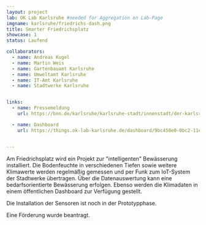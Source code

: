 ```yaml
---
layout: project
lab: OK Lab Karlsruhe #needed for Aggregation on Lab-Page
imgname: karlsruhe/friedrichs-dash.png
title: Smarter Friedrichsplatz
showcase: 1
status: Laufend

collaborators:
  - name: Andreas Kugel
  - name: Martin Weis
  - name: Gartenbauamt Karlsruhe
  - name: Umweltamt Karlsruhe
  - name: IT-Amt Karlsruhe
  - name: Stadtwerke Karlsruhe


links:
  - name: Pressemeldung
    url: https://bnn.de/karlsruhe/karlsruhe-stadt/innenstadt/der-karlsruher-friedrichsplatz-soll-sich-mit-sensoren-und-steuerungsgeraeten-bald-selbst-bewaessern

  - name: Dashboard
    url: https://things.ok-lab-karlsruhe.de/dashboard/9bc458e0-0bc2-11ec-919d-8bc50394b7ca?publicId=a41e68a0-0bc2-11ec-919d-8bc50394b7ca


---
```


Am Friedrichsplatz wird ein Projekt zur "intelligenten" Bewässerung installiert.
Die Bodenfeuchte in verschiedenen Tiefen sowie weitere Klimawerte werden regelmäßig gemessen und per Funk zum IoT-System der Stadtwerke übertragen. Über die Datenauswertung kann eine bedarfsorientierte Bewässerung erfolgen. Ebenso 
werden die Klimadaten in einem öffentlichen Dashboard zur Verfügung gestellt.

Die Installation der Sensoren ist noch in der Prototypphase.

Eine Förderung wurde beantragt.
